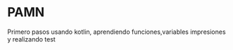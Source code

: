 # PAMN


Primero pasos usando kotlin, aprendiendo funciones,variables impresiones y realizando test
